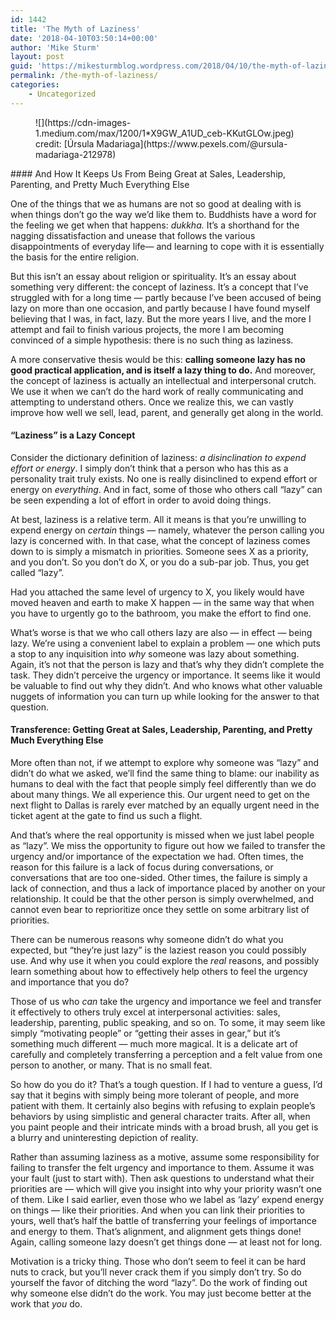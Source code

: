 ```yaml
---
id: 1442
title: 'The Myth of Laziness'
date: '2018-04-10T03:50:14+00:00'
author: 'Mike Sturm'
layout: post
guid: 'https://mikesturmblog.wordpress.com/2018/04/10/the-myth-of-laziness/'
permalink: /the-myth-of-laziness/
categories:
    - Uncategorized
---
```


<figure class="wp-caption">![](https://cdn-images-1.medium.com/max/1200/1*X9GW_A1UD_ceb-KKutGLOw.jpeg)<figcaption class="wp-caption-text">credit: [Úrsula Madariaga](https://www.pexels.com/@ursula-madariaga-212978)</figcaption></figure>#### And How It Keeps Us From Being Great at Sales, Leadership, Parenting, and Pretty Much Everything Else

One of the things that we as humans are not so good at dealing with is when things don’t go the way we’d like them to. Buddhists have a word for the feeling we get when that happens: *dukkha.* It’s a shorthand for the nagging dissatisfaction and unease that follows the various disappointments of everyday life— and learning to cope with it is essentially the basis for the entire religion.

But this isn’t an essay about religion or spirituality. It’s an essay about something very different: the concept of laziness. It’s a concept that I’ve struggled with for a long time — partly because I’ve been accused of being lazy on more than one occasion, and partly because I have found myself believing that I was, in fact, lazy. But the more years I live, and the more I attempt and fail to finish various projects, the more I am becoming convinced of a simple hypothesis: there is no such thing as laziness.

A more conservative thesis would be this: **calling someone lazy has no good practical application, and is itself a lazy thing to do.** And moreover, the concept of laziness is actually an intellectual and interpersonal crutch. We use it when we can’t do the hard work of really communicating and attempting to understand others. Once we realize this, we can vastly improve how well we sell, lead, parent, and generally get along in the world.

#### “Laziness” is a Lazy Concept

Consider the dictionary definition of laziness: *a disinclination to expend effort or energy*. I simply don’t think that a person who has this as a personality trait truly exists. No one is really disinclined to expend effort or energy on *everything*. And in fact, some of those who others call “lazy” can be seen expending a lot of effort in order to avoid doing things.

At best, laziness is a relative term. All it means is that you’re unwilling to expend energy on *certain* things — namely, whatever the person calling you lazy is concerned with. In that case, what the concept of laziness comes down to is simply a mismatch in priorities. Someone sees X as a priority, and you don’t. So you don’t do X, or you do a sub-par job. Thus, you get called “lazy”.

Had you attached the same level of urgency to X, you likely would have moved heaven and earth to make X happen — in the same way that when you have to urgently go to the bathroom, you make the effort to find one.

What’s worse is that we who call others lazy are also — in effect — being lazy. We’re using a convenient label to explain a problem — one which puts a stop to any inquisition into *why* someone was lazy about something. Again, it’s not that the person is lazy and that’s why they didn’t complete the task. They didn’t perceive the urgency or importance. It seems like it would be valuable to find out why they didn’t. And who knows what other valuable nuggets of information you can turn up while looking for the answer to that question.

#### **Transference: Getting Great at Sales, Leadership, Parenting, and Pretty Much Everything Else**

More often than not, if we attempt to explore why someone was “lazy” and didn’t do what we asked, we’ll find the same thing to blame: our inability as humans to deal with the fact that people simply feel differently than we do about many things. We all experience this. Our urgent need to get on the next flight to Dallas is rarely ever matched by an equally urgent need in the ticket agent at the gate to find us such a flight.

And that’s where the real opportunity is missed when we just label people as “lazy”. We miss the opportunity to figure out how we failed to transfer the urgency and/or importance of the expectation we had. Often times, the reason for this failure is a lack of focus during conversations, or conversations that are too one-sided. Other times, the failure is simply a lack of connection, and thus a lack of importance placed by another on your relationship. It could be that the other person is simply overwhelmed, and cannot even bear to reprioritize once they settle on some arbitrary list of priorities.

There can be numerous reasons why someone didn’t do what you expected, but “they’re just lazy” is the laziest reason you could possibly use. And why use it when you could explore the *real* reasons, and possibly learn something about how to effectively help others to feel the urgency and importance that you do?

Those of us who *can* take the urgency and importance we feel and transfer it effectively to others truly excel at interpersonal activities: sales, leadership, parenting, public speaking, and so on. To some, it may seem like simply “motivating people” or “getting their asses in gear,” but it’s something much different — much more magical. It is a delicate art of carefully and completely transferring a perception and a felt value from one person to another, or many. That is no small feat.

So how do you do it? That’s a tough question. If I had to venture a guess, I’d say that it begins with simply being more tolerant of people, and more patient with them. It certainly also begins with refusing to explain people’s behaviors by using simplistic and general character traits. After all, when you paint people and their intricate minds with a broad brush, all you get is a blurry and uninteresting depiction of reality.

Rather than assuming laziness as a motive, assume some responsibility for failing to transfer the felt urgency and importance to them. Assume it was your fault (just to start with). Then ask questions to understand what their priorities are — which will give you insight into why your priority wasn’t one of them. Like I said earlier, even those who we label as ‘lazy’ expend energy on things — like their priorities. And when you can link their priorities to yours, well that’s half the battle of transferring your feelings of importance and energy to them. That’s alignment, and alignment gets things done! Again, calling someone lazy doesn’t get things done — at least not for long.

Motivation is a tricky thing. Those who don’t seem to feel it can be hard nuts to crack, but you’ll never crack them if you simply don’t try. So do yourself the favor of ditching the word “lazy”. Do the work of finding out why someone else didn’t do the work. You may just become better at the work that *you* do.